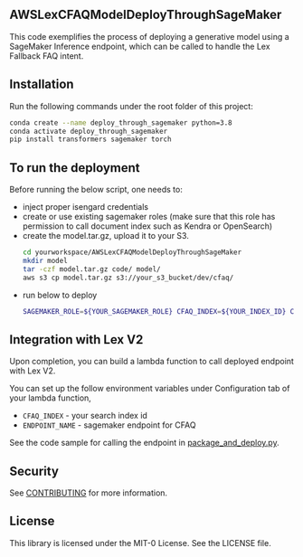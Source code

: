 ## AWSLexCFAQModelDeployThroughSageMaker

This code exemplifies the process of deploying a generative model using a SageMaker Inference endpoint, which can be called to handle the Lex Fallback FAQ intent. 


## Installation

Run the following commands under the root folder of this project:

```bash
conda create --name deploy_through_sagemaker python=3.8
conda activate deploy_through_sagemaker
pip install transformers sagemaker torch
```

## To run the deployment
Before running the below script, one needs to: 
- inject proper isengard credentials 
- create or use existing sagemaker roles (make sure that this role has permission to call document index such as Kendra or OpenSearch)
- create the model.tar.gz, upload it to your S3.
    ```bash
    cd yourworkspace/AWSLexCFAQModelDeployThroughSageMaker
    mkdir model 
    tar -czf model.tar.gz code/ model/
    aws s3 cp model.tar.gz s3://your_s3_bucket/dev/cfaq/
    ```
- run below to deploy
    ```bash
    SAGEMAKER_ROLE=${YOUR_SAGEMAKER_ROLE} CFAQ_INDEX=${YOUR_INDEX_ID} CFAQ_MODEL_S3="s3://your_s3_bucket/dev/cfaq/model.tar.gz" python package_and_deploy.py
    ```


## Integration with Lex V2

Upon completion, you can build a lambda function to call deployed endpoint with Lex V2.  

You can set up the follow environment variables under Configuration tab of your lambda function,
- ``CFAQ_INDEX`` - your search index id
- ``ENDPOINT_NAME`` - sagemaker endpoint for CFAQ

See the code sample for calling the endpoint in [package_and_deploy.py](./package_and_deploy.py).


## Security

See [CONTRIBUTING](CONTRIBUTING.md#security-issue-notifications) for more information.

## License

This library is licensed under the MIT-0 License. See the LICENSE file.

